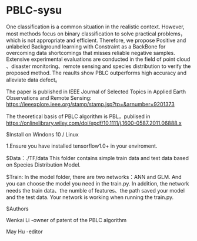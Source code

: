 # PBLC-sysu 
One classification is a common situation in the realistic context.  However, most methods focus on  binary classification to solve practical problems，which is not appropriate and efficient. Therefore, we propose Positive and unlabeled Background learning with Constraint as a BackBone for overcoming data shortcomings that misses reliable negative samples. Extensive experimental evaluations are conducted in the field of point cloud 、disaster monitoring、remote sensing and species distribution to verify the proposed method. The reaults show PBLC outperforms high accuracy and alleviate data defect。

The paper is published in IEEE Journal of Selected Topics in Applied Earth Observations and Remote Sensing: 
https://ieeexplore.ieee.org/stamp/stamp.jsp?tp=&arnumber=9201373

The theoretical basis of PBLC algorithm is PBL，publised in 
https://onlinelibrary.wiley.com/doi/epdf/10.1111/j.1600-0587.2011.06888.x

$Install on Windons 10 / Linux

1.Ensure you have installed tensorflow1.0+ in your enviroment.

$Data：./TF/data
This folder contains simple train data and test data based on Species Distribution Model.

$Train:
In the model folder, there are two networks：ANN and GLM. And you can choose the model you need in the train.py. In addition, the network needs the train data、the numble of features、the path saved your model and the test data. Your network is working when running the train.py.

$Authors

Wenkai Li -owner of patent of the PBLC algorithm

May Hu -editor

